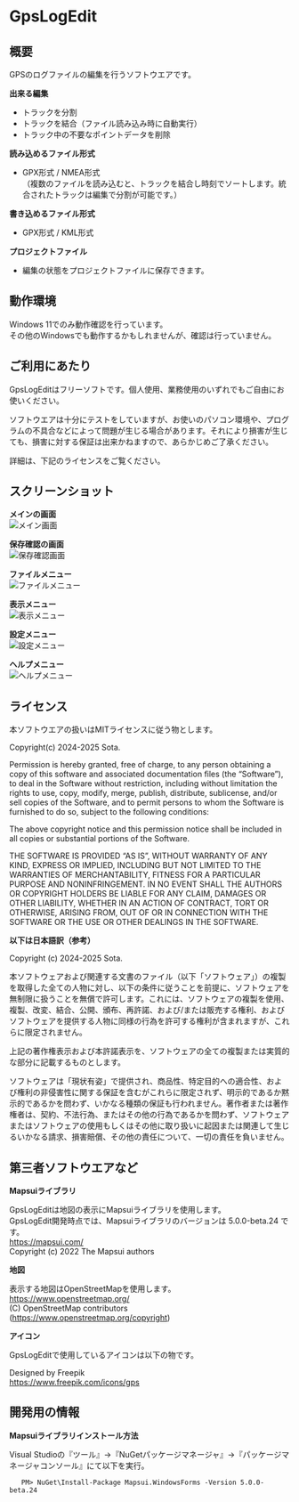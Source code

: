 # GpsLogEdit

## 概要

GPSのログファイルの編集を行うソフトウエアです。

**出来る編集**  
+ トラックを分割  
+ トラックを結合（ファイル読み込み時に自動実行）  
+ トラック中の不要なポイントデータを削除  

**読み込めるファイル形式**  
+ GPX形式 / NMEA形式  
（複数のファイルを読み込むと、トラックを結合し時刻でソートします。統合されたトラックは編集で分割が可能です。）  

**書き込めるファイル形式**  
+ GPX形式 / KML形式  

**プロジェクトファイル**  
+ 編集の状態をプロジェクトファイルに保存できます。  

## 動作環境
Windows 11でのみ動作確認を行っています。  
その他のWindowsでも動作するかもしれませんが、確認は行っていません。  

## ご利用にあたり  
GpsLogEditはフリーソフトです。個人使用、業務使用のいずれでもご自由にお使いください。  

ソフトウエアは十分にテストをしていますが、お使いのパソコン環境や、プログラムの不具合などによって問題が生じる場合があります。それにより損害が生じても、損害に対する保証は出来かねますので、あらかじめご了承ください。  

詳細は、下記のライセンスをご覧ください。  

## スクリーンショット
**メインの画面**  
![メイン画面](https://www2.biglobe.ne.jp/~sota/gpslogedit_ss/ss_main.png "メイン画面")  

**保存確認の画面**  
![保存確認画面](https://www2.biglobe.ne.jp/~sota/gpslogedit_ss/ss_savenotify.png "保存確認画面")  

**ファイルメニュー**  
![ファイルメニュー](https://www2.biglobe.ne.jp/~sota/gpslogedit_ss/ss_filemenu.png "ファイルメニュー")  

**表示メニュー**  
![表示メニュー](https://www2.biglobe.ne.jp/~sota/gpslogedit_ss/ss_showmenu.png "表示メニュー")  

**設定メニュー**  
![設定メニュー](https://www2.biglobe.ne.jp/~sota/gpslogedit_ss/ss_settingmenu.png "設定メニュー")  

**ヘルプメニュー**  
![ヘルプメニュー](https://www2.biglobe.ne.jp/~sota/gpslogedit_ss/ss_helpmenu.png "ヘルプメニュー")  

## ライセンス

本ソフトウエアの扱いはMITライセンスに従う物とします。  

Copyright(c) 2024-2025 Sota.  

Permission is hereby granted, free of charge, to any person obtaining a copy of this software and associated documentation files (the “Software”), to deal in the Software without restriction, including without limitation the rights to use, copy, modify, merge, publish, distribute, sublicense, and/or sell copies of the Software, and to permit persons to whom the Software is furnished to do so, subject to the following conditions:  

The above copyright notice and this permission notice shall be included in all copies or substantial portions of the Software.  

THE SOFTWARE IS PROVIDED “AS IS”, WITHOUT WARRANTY OF ANY KIND, EXPRESS OR IMPLIED, INCLUDING BUT NOT LIMITED TO THE WARRANTIES OF MERCHANTABILITY, FITNESS FOR A PARTICULAR PURPOSE AND NONINFRINGEMENT. IN NO EVENT SHALL THE AUTHORS OR COPYRIGHT HOLDERS BE LIABLE FOR ANY CLAIM, DAMAGES OR OTHER LIABILITY, WHETHER IN AN ACTION OF CONTRACT, TORT OR OTHERWISE, ARISING FROM, OUT OF OR IN CONNECTION WITH THE SOFTWARE OR THE USE OR OTHER DEALINGS IN THE SOFTWARE.  

**以下は日本語訳（参考）**  

Copyright (c) 2024-2025 Sota.  

本ソフトウェアおよび関連する文書のファイル（以下「ソフトウェア」）の複製を取得した全ての人物に対し、以下の条件に従うことを前提に、ソフトウェアを無制限に扱うことを無償で許可します。これには、ソフトウェアの複製を使用、複製、改変、結合、公開、頒布、再許諾、および/または販売する権利、およびソフトウェアを提供する人物に同様の行為を許可する権利が含まれますが、これらに限定されません。  

上記の著作権表示および本許諾表示を、ソフトウェアの全ての複製または実質的な部分に記載するものとします。  

ソフトウェアは「現状有姿」で提供され、商品性、特定目的への適合性、および権利の非侵害性に関する保証を含むがこれらに限定されず、明示的であるか黙示的であるかを問わず、いかなる種類の保証も行われません。著作者または著作権者は、契約、不法行為、またはその他の行為であるかを問わず、ソフトウェアまたはソフトウェアの使用もしくはその他に取り扱いに起因または関連して生じるいかなる請求、損害賠償、その他の責任について、一切の責任を負いません。 

## 第三者ソフトウエアなど

**Mapsuiライブラリ**  

GpsLogEditは地図の表示にMapsuiライブラリを使用します。  
GpsLogEdit開発時点では、Mapsuiライブラリのバージョンは 5.0.0-beta.24 です。  
https://mapsui.com/  
Copyright (c) 2022 The Mapsui authors  

**地図**  

表示する地図はOpenStreetMapを使用します。  
https://www.openstreetmap.org/  
(C) OpenStreetMap contributors (https://www.openstreetmap.org/copyright)  

**アイコン**  

GpsLogEditで使用しているアイコンは以下の物です。  

Designed by Freepik  
https://www.freepik.com/icons/gps  

## 開発用の情報

**Mapsuiライブラリインストール方法** 

Visual Studioの『ツール』→『NuGetパッケージマネージャ』→『パッケージマネージャコンソール』にて以下を実行。

       PM> NuGet\Install-Package Mapsui.WindowsForms -Version 5.0.0-beta.24

